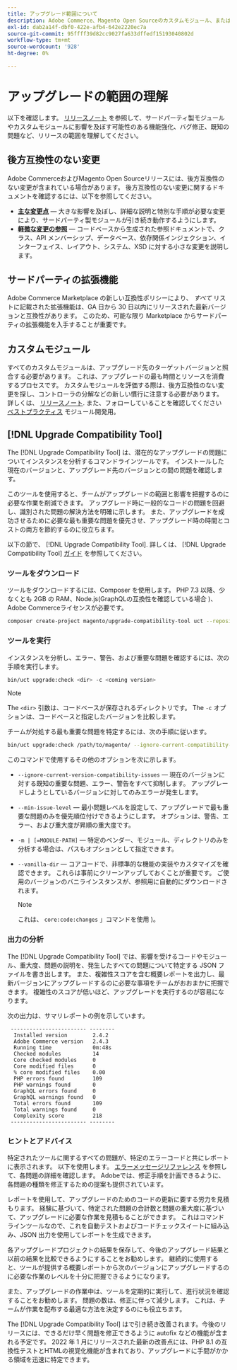 ```yaml
---
title: アップグレード範囲について
description: Adobe Commerce、Magento Open Sourceのカスタムモジュール、またはサードパーティの拡張機能に影響を与える可能性のある、リリースにおける後方互換性のない変更について説明します。
exl-id: dab2a14f-dbf0-422e-afb4-642e2220ec7a
source-git-commit: 95ffff39d82cc9027fa633dffedf15193040802d
workflow-type: tm+mt
source-wordcount: '928'
ht-degree: 0%

---
```


# アップグレードの範囲の理解

以下を確認します。 [リリースノート](https://devdocs.magento.com/guides/v2.4/release-notes/bk-release-notes.html) を参照して、サードパーティ製モジュールやカスタムモジュールに影響を及ぼす可能性のある機能強化、バグ修正、既知の問題など、リリースの範囲を理解してください。

## 後方互換性のない変更

Adobe CommerceおよびMagento Open Sourceリリースには、後方互換性のない変更が含まれている場合があります。 後方互換性のない変更に関するドキュメントを確認するには、以下を参照してください。

- **[主な変更点](https://devdocs.magento.com/guides/v2.4/release-notes/backward-incompatible-changes/index.html)** — 大きな影響を及ぼし、詳細な説明と特別な手順が必要な変更により、サードパーティ製モジュールが引き続き動作するようにします。
- **[軽微な変更の参照](https://devdocs.magento.com/guides/v2.4/release-notes/backward-incompatible-changes/reference.html)** — コードベースから生成された参照ドキュメントで、クラス、API メンバーシップ、データベース、依存関係インジェクション、インターフェイス、レイアウト、システム、XSD に対する小さな変更を説明します。

## サードパーティの拡張機能

Adobe Commerce Marketplace の新しい互換性ポリシーにより、 _すべて_ リストに記載された拡張機能は、GA 日から 30 日以内にリリースされた最新バージョンと互換性があります。 このため、可能な限り Marketplace からサードパーティの拡張機能を入手することが重要です。

## カスタムモジュール

すべてのカスタムモジュールは、アップグレード先のターゲットバージョンと照合する必要があります。 これは、アップグレードの最も時間とリソースを消費するプロセスです。 カスタムモジュールを評価する際は、後方互換性のない変更を探し、コントローラの分解などの新しい慣行に注意する必要があります。 詳しくは、 [リリースノート](https://devdocs.magento.com/guides/v2.4/release-notes/bk-release-notes.html). また、フォローしていることを確認してください [ベストプラクティス](https://developer.adobe.com/commerce/php/best-practices/extensions/) モジュール開発用。

## [!DNL Upgrade Compatibility Tool]

The [!DNL Upgrade Compatibility Tool] は、潜在的なアップグレードの問題についてインスタンスを分析するコマンドラインツールです。 インストールした現在のバージョンと、アップグレード先のバージョンとの間の問題を確認します。

このツールを使用すると、チームがアップグレードの範囲と影響を把握するのに必要な作業を削減できます。 アップグレード時に一般的なコードの問題を回避し、識別された問題の解決方法を明確に示します。 また、アップグレードを成功させるために必要な最も重要な問題を優先させ、アップグレード時の時間とコストの両方を節約するのに役立ちます。

以下の節で、 [!DNL Upgrade Compatibility Tool]. 詳しくは、 [!DNL Upgrade Compatibility Tool] [ガイド](../upgrade-compatibility-tool/overview.md) を参照してください。

### ツールをダウンロード

ツールをダウンロードするには、Composer を使用します。 PHP 7.3 以降、少なくとも 2GB の RAM、Node.js(GraphQLの互換性を確認している場合 )、Adobe Commerceライセンスが必要です。

```bash
composer create-project magento/upgrade-compatibility-tool uct --repository https://repo.magento.com
```

### ツールを実行

インスタンスを分析し、エラー、警告、および重要な問題を確認するには、次の手順を実行します。

```bash
bin/uct upgrade:check <dir> -c <coming version> 
```

>[!NOTE]
>
> The `<dir>` 引数は、コードベースが保存されるディレクトリです。 The `-c` オプションは、コードベースと指定したバージョンを比較します。

チームが対処する最も重要な問題を特定するには、次の手順に従います。

```bash
bin/uct upgrade:check /path/to/magento/ --ignore-current-compatibility-issues –min-issue-level critical --vanilla-dir /path/to/vanilla/code/ /path/to/magento/app/code/Vendor/
```

このコマンドで使用するその他のオプションを次に示します。

- `--ignore-current-version-compatibility-issues` — 現在のバージョンに対する既知の重要な問題、エラー、警告をすべて抑制します。 アップグレードしようとしているバージョンに対してのみエラーが発生します。

- `--min-issue-level` — 最小問題レベルを設定して、アップグレードで最も重要な問題のみを優先順位付けできるようにします。 オプションは、警告、エラー、および重大度が昇順の重大度です。

- `-m | [=MODULE-PATH]` — 特定のベンダー、モジュール、ディレクトリのみを分析する場合は、パスもオプションとして指定できます。

- `--vanilla-dir` — コアコードで、非標準的な機能の実装やカスタマイズを確認できます。 これらは事前にクリーンアップしておくことが重要です。 ご使用のバージョンのバニラインスタンスが、参照用に自動的にダウンロードされます。

  >[!NOTE]
  >
  > これは、 `core:code:changes` 」コマンドを使用 )。

### 出力の分析

The [!DNL Upgrade Compatibility Tool] では、影響を受けるコードやモジュール、重大度、問題の説明を、発生したすべての問題について特定する JSON ファイルを書き出します。 また、複雑性スコアを含む概要レポートを出力し、最新バージョンにアップグレードするのに必要な事項をチームがおおまかに把握できます。 複雑性のスコアが低いほど、アップグレードを実行するのが容易になります。

次の出力は、サマリレポートの例を示しています。

```console
 ------------------------ --------
  Installed version        2.4.2
  Adobe Commerce version   2.4.3
  Running time             0m:48s
  Checked modules          14
  Core checked modules     0
  Core modified files      0
  % core modified files    0.00
  PHP errors found         109
  PHP warnings found       0
  GraphQL errors found     0
  GraphQL warnings found   0
  Total errors found       109
  Total warnings found     0
  Complexity score         218
 ------------------------ --------
```

### ヒントとアドバイス

特定されたツールに関するすべての問題が、特定のエラーコードと共にレポートに表示されます。 以下を使用します。 [エラーメッセージリファレンス](../upgrade-compatibility-tool/error-messages.md) を参照して、各問題の詳細を確認します。 Adobeでは、修正手順を計画できるように、各問題の種類を修正するための提案も提供されています。

レポートを使用して、アップグレードのためのコードの更新に要する労力を見積もります。 経験に基づいて、特定された問題の合計数と問題の重大度に基づいて、アップグレードに必要な作業を見積もることができます。 これはコマンドラインツールなので、これを自動テストおよびコードチェックスイートに組み込み、JSON 出力を使用してレポートを生成できます。

各アップグレードプロジェクトの結果を保存して、今後のアップグレード結果と以前の結果を比較できるようにすることをお勧めします。 継続的に使用すると、ツールが提供する概要レポートから次のバージョンにアップグレードするのに必要な作業のレベルを十分に把握できるようになります。

また、アップグレードの作業中は、ツールを定期的に実行して、進行状況を確認することをお勧めします。 問題の数は、修正に伴って減少します。 これは、チームが作業を配布する最適な方法を決定するのにも役立ちます。

The [!DNL Upgrade Compatibility Tool] はで引き続き改善されます。今後のリリースには、できるだけ早く問題を修正できるように autofix などの機能が含まれる予定です。 2022 年 1 月にリリースされた最新の改善点には、PHP 8.1 の互換性テストとHTMLの視覚化機能が含まれており、アップグレードに手間がかかる領域を迅速に特定できます。
